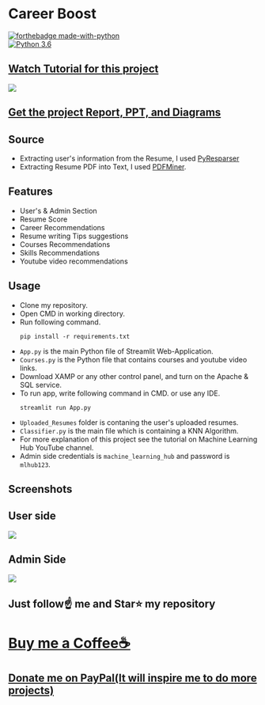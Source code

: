 # Career Boost

[![forthebadge made-with-python](http://ForTheBadge.com/images/badges/made-with-python.svg)](https://www.python.org/)  
[![Python 3.6](https://img.shields.io/badge/python-3.6-blue.svg)](https://www.python.org/downloads/release/python-360/)

## [Watch Tutorial for this project](https://youtu.be/hqu5EYMLCUw)

<img src="https://github.com/Spidy20/Smart_Resume_Analyser_App/blob/master/yt_thumb.jpg">

## [Get the project Report, PPT, and Diagrams](https://kushalbhavsar1820.stores.instamojo.com/product/864991/smart-resume-analyzer-ppt-report-and-diagram-c091f/)

## Source

- Extracting user's information from the Resume, I used [PyResparser](https://omkarpathak.in/pyresparser/)
- Extracting Resume PDF into Text, I used [PDFMiner](https://pypi.org/project/pdfminer/).

## Features

- User's & Admin Section
- Resume Score
- Career Recommendations
- Resume writing Tips suggestions
- Courses Recommendations
- Skills Recommendations
- Youtube video recommendations

## Usage

- Clone my repository.
- Open CMD in working directory.
- Run following command.
  ```
  pip install -r requirements.txt
  ```
- `App.py` is the main Python file of Streamlit Web-Application.
- `Courses.py` is the Python file that contains courses and youtube video links.
- Download XAMP or any other control panel, and turn on the Apache & SQL service.
- To run app, write following command in CMD. or use any IDE.
  ```
  streamlit run App.py
  ```
- `Uploaded_Resumes` folder is contaning the user's uploaded resumes.
- `Classifier.py` is the main file which is containing a KNN Algorithm.
- For more explanation of this project see the tutorial on Machine Learning Hub YouTube channel.
- Admin side credentials is `machine_learning_hub` and password is `mlhub123`.

## Screenshots

## User side

<img src="https://github.com/Spidy20/Smart_Resume_Analyser_App/blob/master/sc1.png">

## Admin Side

<img src="https://github.com/Spidy20/Smart_Resume_Analyser_App/blob/master/sc2.png">

## Just follow☝️ me and Star⭐ my repository

# [Buy me a Coffee☕](https://www.buymeacoffee.com/spidy20)

## [Donate me on PayPal(It will inspire me to do more projects)](https://www.paypal.me/spidy1820)
